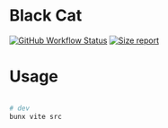 # Black Cat

[![GitHub Workflow Status](https://img.shields.io/github/actions/workflow/status/platane/black-cat/main.yml?style=flat-square)](https://github.com/platane/black-cat/actions/workflows/main.yml) [![Size report](https://img.shields.io/endpoint?url=https://platane.github.io/black-cat/shieldio_size.json&style=flat-square)](https://platane.github.io/black-cat/bundle.zip)


# Usage

```sh

# dev
bunx vite src

```
